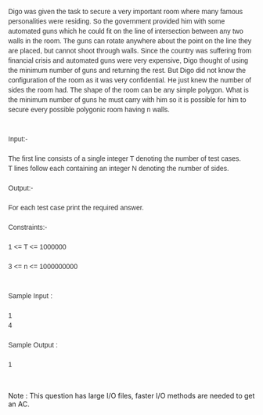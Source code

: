 <p style="text-align: left;">&nbsp;</p>
<div id="cv-problem-text" style="color: #333333; font-family: OpenSans-Light, Calibri, Cambria, sans-serif; font-size: 14px; line-height: 20px; text-align: left;">Digo was given the task to secure a very important room where many famous personalities were residing. So the government provided him with some automated guns which he could fit on the line of intersection between any two walls in the room. The guns can rotate anywhere about the point on the line they are placed, but cannot shoot through walls. Since the country was suffering from financial crisis and automated guns were very expensive, Digo thought of using the minimum number of guns and returning the rest. But Digo did not know the configuration of the room as it was very confidential. He just knew the number of sides the room had. The shape of the room can be any simple polygon. What is the minimum number of guns he must carry with him so it is possible for him to secure every possible polygonic room having n walls.<br><br><br>Input:-<br><br>The first line consists of a single integer T denoting the number of test cases.<br>T lines follow each containing an integer N denoting the number of sides.<br><br>Output:-<br><br>For each test case print the required answer.<br><br>Constraints:-<br><br>1 &lt;= T &lt;= 1000000<br><br>3 &lt;= n &lt;= 1000000000<br><br><br>Sample Input :<br><br>1<br>4<br><br>Sample Output :<br><br>1</div>
<p style="text-align: left;">&nbsp;</p>
<p style="text-align: left;">Note : This question has large I/O files, faster I/O methods are needed to get an AC.</p>